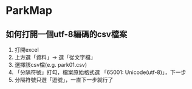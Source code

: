 # ParkMap

如何打開一個utf-8編碼的csv檔案
------------------------------------
1. 打開excel
2. 上方選「資料」-> 選「從文字檔」
3. 選擇該csv檔(e.g. park01.csv)
4. 「分隔符號」打勾，檔案原始格式選 「65001: Unicode(utf-8)」，下一步
5.  分隔符號只選「逗號」，一直下一步就行了
